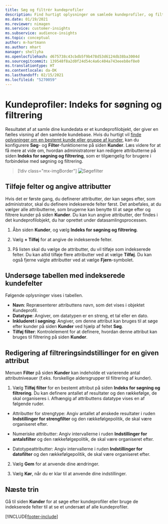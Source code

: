 ```yaml
---
title: Søg og filtrér kundeprofiler
description: Find hurtigt oplysninger om samlede kundeprofiler, og filtrer efter angivne attributter.
ms.date: 01/19/2021
ms.reviewer: nimagen
ms.service: customer-insights
ms.subservice: audience-insights
ms.topic: conceptual
author: m-hartmann
ms.author: mhart
manager: shellyha
ms.openlocfilehash: d675738c43cbdb5f9b478d53d6124db38ba3004d
ms.sourcegitcommit: 139548f8a2d0f24d54c4a6c404a743eeeb8ef8e0
ms.translationtype: HT
ms.contentlocale: da-DK
ms.lasthandoff: 02/15/2021
ms.locfileid: "5270059"
---
```

# <a name="customer-profiles-search--filter-index"></a>Kundeprofiler: Indeks for søgning og filtrering

Resultatet af at samle dine kundedata er et kundeprofilobjekt, der giver en fælles visning af den samlede kundebase. Hvis du hurtigt vil [finde oplysninger om en bestemt kunde eller gruppe af kunder](customer-profiles.md), kan du konfigurere **Søg**- og **Filter**-funktionerne på siden **Kunder**. Læs videre for at få mere at vide om, hvordan administratorer kan redigere attributterne på siden **Indeks for søgning og filtrering**, som er tilgængelig for brugere i forbindelse med søgning og filtrering.

> [!div class="mx-imgBorder"]
> ![Søgefilter](media/search-filter.png "Søgefilter")

## <a name="add-fields-and-specify-attributes"></a>Tilføje felter og angive attributter

Hvis det er første gang, du definerer attributter, der kan søges efter, som administrator, skal du definere indekserede felter først. Det anbefales, at du vælger alle attributterne, som brugerne kan benytte til at søge efter og filtrere kunder på siden **Kunder**. Du kan kun angive attributter, der findes i det kundeprofilobjekt, du har oprettet under datasamlingsprocessen.

1. Åbn siden **Kunder**, og vælg **Indeks for søgning og filtrering**.

2. Vælg **+ Tilføj** for at angive de indekserede felter.

3. På listen skal du vælge de attributter, du vil tilføje som indekserede felter. Du kan altid tilføje flere attributter ved at vælge **Tilføj**. Du kan også fjerne valgte attributter ved at vælge **Fjern**-symbolet.

## <a name="explore-the-indexed-customer-fields-table"></a>Undersøge tabellen med indekserede kundefelter

Følgende oplysninger vises i tabellen.

- **Navn**: Repræsenterer attributtens navn, som det vises i objektet Kundeprofil.
- **Datatype**: Angiver, om datatypen er en streng, et tal eller en dato.
- **Inkluderet i søgning**: Angiver, om denne attribut kan bruges til at søge efter kunder på siden **Kunder** ved hjælp af feltet **Søg**.
- **Tilføj filter**: Kontrolelement for at definere, hvordan denne attribut kan bruges til filtrering på siden **Kunder**.

## <a name="editing-filtering-options-for-a-given-attribute"></a>Redigering af filtreringsindstillinger for en given attribut

Menuen **Filter** på siden **Kunder** kan indeholde et varierende antal attributniveauer (f.eks. forskellige aldersgrupper til filtrering af kunder).

1. Vælg **Tilføj filter** for en bestemt attribut på siden **Indeks for søgning og filtrering**. Du kan definere antallet af resultater og den rækkefølge, de skal organiseres i. Afhængig af attributtens datatype vises en af følgende ruder.

- Attributter for strengtype: Angiv antallet af ønskede resultater i ruden **Indstillinger for strengfilter** og den rækkefølgepolitik, de skal være organiseret efter.

- Numeriske attributter: Angiv intervallerne i ruden **Indstillinger for antalsfilter** og den rækkefølgepolitik, de skal være organiseret efter.

- Datotypeattributter: Angiv intervallerne i ruden **Indstillinger for datofilter** og den rækkefølgepolitik, de skal være organiseret efter.

2. Vælg **Gem** for at anvende dine ændringer.

3. Vælg **Kør**, når du er klar til at anvende dine indstillinger.

## <a name="next-steps"></a>Næste trin

Gå til siden **Kunder** for at søge efter kundeprofiler eller bruge de indekserede felter til at se et undersæt af alle kundeprofiler.


[!INCLUDE[footer-include](../includes/footer-banner.md)]